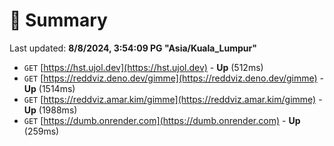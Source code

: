 # 📖 Summary
Last updated: **8/8/2024, 3:54:09 PG "Asia/Kuala_Lumpur"**

- `GET` [https://hst.ujol.dev](https://hst.ujol.dev) - **Up** (512ms)
- `GET` [https://reddviz.deno.dev/gimme](https://reddviz.deno.dev/gimme) - **Up** (1514ms)
- `GET` [https://reddviz.amar.kim/gimme](https://reddviz.amar.kim/gimme) - **Up** (1988ms)
- `GET` [https://dumb.onrender.com](https://dumb.onrender.com) - **Up** (259ms)
